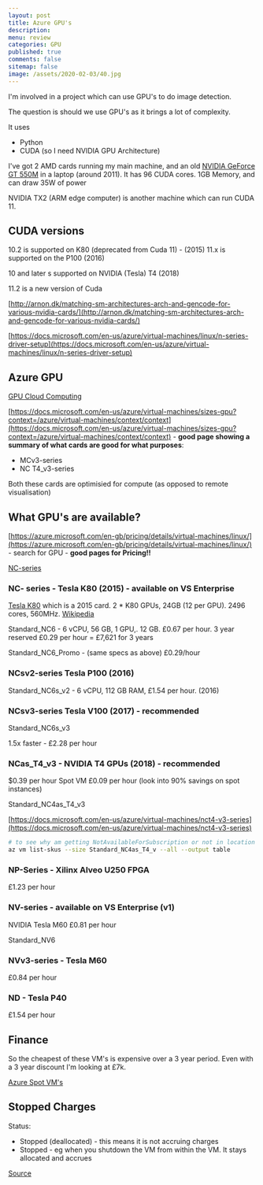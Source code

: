 ```yaml
---
layout: post
title: Azure GPU's 
description: 
menu: review
categories: GPU 
published: true 
comments: false     
sitemap: false
image: /assets/2020-02-03/40.jpg
---
```



<!-- [![Bitcoin logo](/assets/2021-02-19/bitcoin.svg "Bitcoin"){:width="500px"}](/assets/2021-02-19/bitcoin.svg) -->

I'm involved in a project which can use GPU's to do image detection. 

The question is should we use GPU's as it brings a lot of complexity.



It uses

- Python
- CUDA (so I need NVIDIA GPU Architecture)

I've got 2 AMD cards running my main machine, and an old [NVIDIA GeForce GT 550M](https://www.techpowerup.com/gpu-specs/geforce-gt-550m.c1491) in a laptop (around 2011). It has 96 CUDA cores. 1GB Memory, and can draw 35W of power

NVIDIA TX2 (ARM edge computer) is another machine which can run CUDA 11.


## CUDA versions

10.2 is supported on K80 (deprecated from Cuda 11) - (2015)
11.x is supported on the P100 (2016)

10 and later s supported on NVIDIA (Tesla) T4 (2018)


11.2 is a new version of Cuda

[http://arnon.dk/matching-sm-architectures-arch-and-gencode-for-various-nvidia-cards/](http://arnon.dk/matching-sm-architectures-arch-and-gencode-for-various-nvidia-cards/)


[https://docs.microsoft.com/en-us/azure/virtual-machines/linux/n-series-driver-setup](https://docs.microsoft.com/en-us/azure/virtual-machines/linux/n-series-driver-setup)

## Azure GPU

[GPU Cloud Computing](https://www.nvidia.com/en-gb/data-center/gpu-cloud-computing/microsoft-azure/)

[https://docs.microsoft.com/en-us/azure/virtual-machines/sizes-gpu?context=/azure/virtual-machines/context/context](https://docs.microsoft.com/en-us/azure/virtual-machines/sizes-gpu?context=/azure/virtual-machines/context/context) - **good page showing a summary of what cards are good for what purposes**:

- MCv3-series
- NC T4_v3-series

Both these cards are optimisied for compute (as opposed to remote visualisation)

## What GPU's are available?

[https://azure.microsoft.com/en-gb/pricing/details/virtual-machines/linux/](https://azure.microsoft.com/en-gb/pricing/details/virtual-machines/linux/) - search for GPU  - **good pages for Pricing!!**

[NC-series](https://docs.microsoft.com/en-us/azure/virtual-machines/nc-series)

### NC- series - Tesla K80 (2015) - available on VS Enterprise

[Tesla K80](https://www.nvidia.com/content/dam/en-zz/Solutions/Data-Center/tesla-product-literature/Tesla-K80-BoardSpec-07317-001-v05.pdf) which is a 2015 card. 2 * K80 GPUs, 24GB (12 per GPU). 2496 cores, 560MHz. [Wikipedia](https://en.wikipedia.org/wiki/Nvidia_Tesla)

Standard_NC6 - 6 vCPU, 56 GB, 1 GPU,. 12 GB. £0.67 per hour. 3 year reserved £0.29 per hour = £7,621 for 3 years

Standard_NC6_Promo - (same specs as above) £0.29/hour

### NCsv2-series Tesla P100 (2016)

Standard_NC6s_v2 - 6 vCPU, 112 GB RAM, £1.54 per hour. (2016)

### NCsv3-series Tesla V100 (2017) - recommended

Standard_NC6s_v3

1.5x faster - £2.28 per hour

### NCas_T4_v3 - NVIDIA T4 GPUs (2018) - recommended

$0.39 per hour
Spot VM £0.09 per hour (look into 90% savings on spot instances)

Standard_NC4as_T4_v3

[https://docs.microsoft.com/en-us/azure/virtual-machines/nct4-v3-series](https://docs.microsoft.com/en-us/azure/virtual-machines/nct4-v3-series)

```bash
# to see why am getting NotAvailableForSubscription or not in location
az vm list-skus --size Standard_NC4as_T4_v --all --output table
```

### NP-Series - Xilinx Alveo U250 FPGA

£1.23 per hour


### NV-series - available on VS Enterprise (v1)

NVIDIA Tesla M60
£0.81 per hour

Standard_NV6

### NVv3-series - Tesla M60

£0.84 per hour

### ND - Tesla P40 
£1.54 per hour

## Finance

So the cheapest of these VM's is expensive over a 3 year period. Even with a 3 year discount I'm looking at £7k.

[Azure Spot VM's](https://azure.microsoft.com/en-gb/pricing/spot/)



## Stopped Charges

Status: 

- Stopped (deallocated) - this means it is not accruing charges
- Stopped - eg when you shutdown the VM from within the VM. It stays allocated and accrues


[Source](https://social.msdn.microsoft.com/Forums/azure/en-US/f608528e-a9f8-45b3-8d23-4211168cc087/stopped-deallocated?forum=WAVirtualMachinesforWindows#:~:text=Stopped%20(Deallocated)%20is%20the%20new,be%20charged%20the%20compute%20time.)



